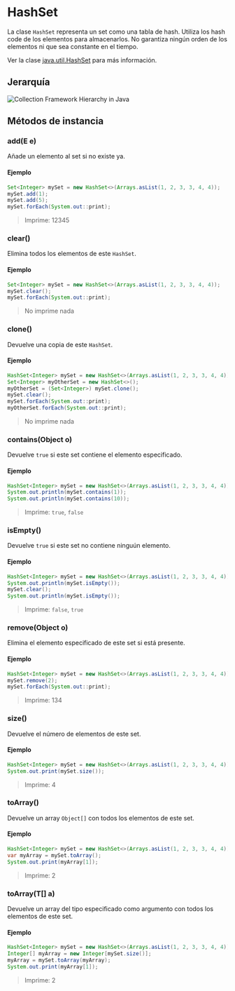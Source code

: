 # HashSet
La clase `HashSet` representa un set como una tabla de hash. Utiliza los hash code de los elementos para almacenarlos. No garantiza ningún orden de los elementos ni que sea constante en el tiempo.

Ver la clase [java.util.HashSet](https://docs.oracle.com/en/java/javase/17/docs/api/java.base/java/util/HashSet.html) para más información.

## Jerarquía

![Collection Framework Hierarchy in Java](https://techvidvan.com/tutorials/wp-content/uploads/sites/2/2020/03/collection-framework-hierarchy-in-java.jpg)

## Métodos de instancia

### add(E e)

Añade un elemento al set si no existe ya.

#### Ejemplo

```java
Set<Integer> mySet = new HashSet<>(Arrays.asList(1, 2, 3, 3, 4, 4));
mySet.add(1);
mySet.add(5);
mySet.forEach(System.out::print);
```
> Imprime: 12345

### clear()

Elimina todos los elementos de este `HashSet`.

#### Ejemplo

```java
Set<Integer> mySet = new HashSet<>(Arrays.asList(1, 2, 3, 3, 4, 4));
mySet.clear();
mySet.forEach(System.out::print);
```
> No imprime nada

### clone()

Devuelve una copia de este `HashSet`.

#### Ejemplo

```java
HashSet<Integer> mySet = new HashSet<>(Arrays.asList(1, 2, 3, 3, 4, 4));
Set<Integer> myOtherSet = new HashSet<>();
myOtherSet = (Set<Integer>) mySet.clone();
mySet.clear();
mySet.forEach(System.out::print);
myOtherSet.forEach(System.out::print);
```
> No imprime nada

### contains(Object o)

Devuelve `true` si este set contiene el elemento especificado.

#### Ejemplo

```java
HashSet<Integer> mySet = new HashSet<>(Arrays.asList(1, 2, 3, 3, 4, 4));
System.out.println(mySet.contains(1));
System.out.println(mySet.contains(10));
```
> Imprime: `true`, `false`

### isEmpty()

Devuelve `true` si este set no contiene ninguún elemento.

#### Ejemplo

```java
HashSet<Integer> mySet = new HashSet<>(Arrays.asList(1, 2, 3, 3, 4, 4));
System.out.println(mySet.isEmpty());
mySet.clear();
System.out.println(mySet.isEmpty());
```
> Imprime: `false`, `true`

### remove(Object o)

Elimina el elemento especificado de este set si está presente.

#### Ejemplo

```java
HashSet<Integer> mySet = new HashSet<>(Arrays.asList(1, 2, 3, 3, 4, 4));
mySet.remove(2);
mySet.forEach(System.out::print);
```
> Imprime: 134

### size()

Devuelve el número de elementos de este set.

#### Ejemplo

```java
HashSet<Integer> mySet = new HashSet<>(Arrays.asList(1, 2, 3, 3, 4, 4));
System.out.print(mySet.size());
```
> Imprime: 4

### toArray()

Devuelve un array `Object[]` con todos los elementos de este set.

#### Ejemplo

```java
HashSet<Integer> mySet = new HashSet<>(Arrays.asList(1, 2, 3, 3, 4, 4));
var myArray = mySet.toArray();
System.out.print(myArray[1]);
```
> Imprime: 2

### toArray(T[] a)

Devuelve un array del tipo especificado como argumento con todos los elementos de este set.

#### Ejemplo

```java
HashSet<Integer> mySet = new HashSet<>(Arrays.asList(1, 2, 3, 3, 4, 4));
Integer[] myArray = new Integer[mySet.size()];
myArray = mySet.toArray(myArray);
System.out.print(myArray[1]);
```
> Imprime: 2
